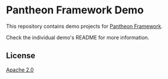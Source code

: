 # Pantheon Framework Demo

This repository contains demo projects for [Pantheon Framework](https://github.com/saver-zero/pantheon-framework).

Check the individual demo's README for more information.

## License

[Apache 2.0](LICENSE)
